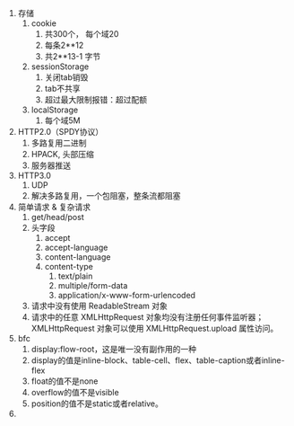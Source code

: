 1. 存储
   1. cookie
      1. 共300个， 每个域20
      2. 每条2**12
      3. 共2**13-1 字节
   2. sessionStorage
      1. 关闭tab销毁
      2. tab不共享
      3. 超过最大限制报错：超过配额
   3. localStorage
      1. 每个域5M
2. HTTP2.0（SPDY协议）
   1. 多路复用二进制
   2. HPACK, 头部压缩
   3. 服务器推送
3. HTTP3.0
   1. UDP
   2. 解决多路复用，一个包阻塞，整条流都阻塞
4. 简单请求 & 复杂请求
   1. get/head/post
   2. 头字段
      1. accept
      2. accept-language
      3. content-language
      4. content-type
         1. text/plain
         2. multiple/form-data
         3. application/x-www-form-urlencoded
   3. 请求中没有使用 ReadableStream 对象
   4. 请求中的任意 XMLHttpRequest 对象均没有注册任何事件监听器；XMLHttpRequest 对象可以使用 XMLHttpRequest.upload 属性访问。
5. bfc
   1. display:flow-root，这是唯一没有副作用的一种
   2. display的值是inline-block、table-cell、flex、table-caption或者inline-flex
   3. float的值不是none
   4. overflow的值不是visible
   5. position的值不是static或者relative。
3.